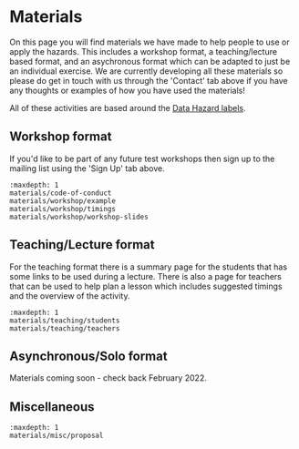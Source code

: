# Materials

On this page you will find materials we have made to help people to use or apply the hazards. 
This includes a workshop format, a teaching/lecture based format, and an asychronous format which can be adapted to just be an individual exercise.
We are currently developing all these materials so please do get in touch with us through the 'Contact' tab above if you have any thoughts or examples of how you have used the materials! 

All of these activities are based around the [Data Hazard labels](../data-hazards). 

## Workshop format

If you'd like to be part of any future test workshops then sign up to the mailing list using the 'Sign Up' tab above.

```{toctree}
:maxdepth: 1
materials/code-of-conduct
materials/workshop/example
materials/workshop/timings
materials/workshop/workshop-slides
```

## Teaching/Lecture format

For the teaching format there is a summary page for the students that has some links to be used during a lecture. 
There is also a page for teachers that can be used to help plan a lesson which includes suggested timings and the overview of the activity. 

```{toctree}
:maxdepth: 1
materials/teaching/students
materials/teaching/teachers
```

## Asynchronous/Solo format

Materials coming soon - check back February 2022.

## Miscellaneous

```{toctree}
:maxdepth: 1
materials/misc/proposal
```
